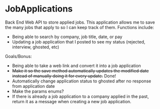 # JobApplications
Back End Web API to store applied jobs.
This application allows me to save the many jobs that apply to so I can keep track of them.
Functions include:
- Being able to search by company, job title, date, or pay
- Updating a job application that I posted to see my status (rejected, interview, ghosted, etc)


Goals/Bonus:
- Being able to take a web link and convert it into a job application
- ~~Make it so the save method automatically updates the modified date instead of manually doing it for every update.~~ Done!
- Automatically change application status to ghosted after no response from application date
- Make the params enums?
- If there is already a job application to a company applied in the past, return it as a message when creating a new job application.
